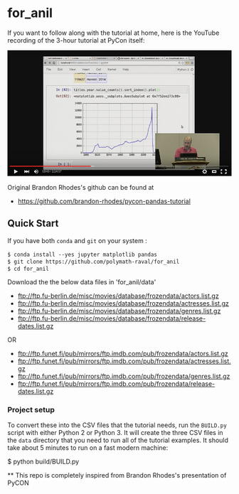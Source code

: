 # for_anil

If you want to follow along with the tutorial at home, here is the
YouTube recording of the 3-hour tutorial at PyCon itself:

[![Watch the video tutorial on YouTube](youtube.png)](http://www.youtube.com/watch?v=5JnMutdy6Fw "Pandas From The Ground Up - PyCon 2015")

Original Brandon Rhodes's github can be found at

- https://github.com/brandon-rhodes/pycon-pandas-tutorial


## Quick Start

If you have both `conda` and `git` on your system :

    $ conda install --yes jupyter matplotlib pandas
    $ git clone https://github.com/polymath-raval/for_anil
    $ cd for_anil

Download the the below data files in 'for_anil/data'

- ftp://ftp.fu-berlin.de/misc/movies/database/frozendata/actors.list.gz
- ftp://ftp.fu-berlin.de/misc/movies/database/frozendata/actresses.list.gz
- ftp://ftp.fu-berlin.de/misc/movies/database/frozendata/genres.list.gz
- ftp://ftp.fu-berlin.de/misc/movies/database/frozendata/release-dates.list.gz
 
OR

- ftp://ftp.funet.fi/pub/mirrors/ftp.imdb.com/pub/frozendata/actors.list.gz
- ftp://ftp.funet.fi/pub/mirrors/ftp.imdb.com/pub/frozendata/actresses.list.gz
- ftp://ftp.funet.fi/pub/mirrors/ftp.imdb.com/pub/frozendata/genres.list.gz
- ftp://ftp.funet.fi/pub/mirrors/ftp.imdb.com/pub/frozendata/release-dates.list.gz


### Project setup

To convert these into the CSV files that the tutorial needs, run the
`BUILD.py` script with either Python 2 or Python 3.  It will create the
three CSV files in the `data` directory that you need to run all of the
tutorial examples.  It should take about 5 minutes to run on a fast
modern machine:

$ python build/BUILD.py




** This repo is completely inspired from Brandon Rhodes's presentation of PyCON
